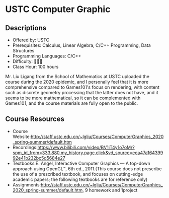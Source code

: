 # USTC Computer Graphic

## Descriptions

- Offered by: USTC
- Prerequisites: Calculus, Linear Algebra, C/C++ Programming, Data Structures
- Programming Languages: C/C++
- Difficulty: 🌟🌟🌟
- Class Hour: 100 hours

Mr. Liu Ligang from the School of Mathematics at USTC uploaded the course during the 2020 epidemic, and I personally feel that it is more comprehensive compared to Games101's focus on rendering, with content such as discrete geometry processing that the latter does not have, and it seems to be more mathematical, so it can be complemented with Games101, and the course materials are fully open to the public.

## Course Resources

- Course Website:http://staff.ustc.edu.cn/~lgliu/Courses/ComputerGraphics_2020_spring-summer/default.htm
- Recordings:https://www.bilibili.com/video/BV1iT4y1o7oM/?spm_id_from=333.880.my_history.page.click&vd_source=eea47a16439992e41b232bc5d5684e27
- Textbooks:E. Angel, Interactive Computer Graphics — A top-down approach using OpenGL™, 6th ed., 2011.(This course does not prescribe the use of a prescribed textbook, and focuses on cutting-edge academic papers; the following textbooks are for reference only)
- Assignments:http://staff.ustc.edu.cn/~lgliu/Courses/ComputerGraphics_2020_spring-summer/default.htm, 9 homework and 1project

